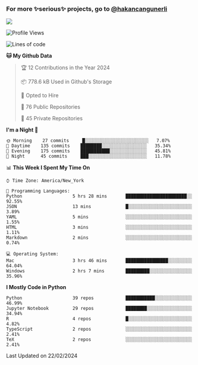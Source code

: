 ### For more ✨serious✨ projects, go to [@hakancangunerli](https://github.com/hakancangunerli)

![](https://github-readme-stats.vercel.app/api/top-langs/?username=hakancangunerli&layout=compact&hide=jupyter%20notebook,tex,html,shell,CSS,Ruby,Makefile,EmberScript,MATLAB,C&langs_count=6&exclude_repo=2015-csharp,gt_code,gsu_code,uga_code,uga_robotics)

<!--START_SECTION:waka-->
![Profile Views](http://img.shields.io/badge/Profile%20Views-0-blue)

![Lines of code](https://img.shields.io/badge/From%20Hello%20World%20I%27ve%20Written-479847%20lines%20of%20code-blue)

**🐱 My Github Data** 

> 🏆 12 Contributions in the Year 2024
 > 
> 📦 778.6 kB Used in Github's Storage 
 > 
> 💼 Opted to Hire
 > 
> 📜 76 Public Repositories 
 > 
> 🔑 45 Private Repositories  
 > 
**I'm a Night 🦉** 

```text
🌞 Morning    27 commits     █░░░░░░░░░░░░░░░░░░░░░░░░   7.07% 
🌆 Daytime    135 commits    ████████░░░░░░░░░░░░░░░░░   35.34% 
🌃 Evening    175 commits    ███████████░░░░░░░░░░░░░░   45.81% 
🌙 Night      45 commits     ███░░░░░░░░░░░░░░░░░░░░░░   11.78%

```


📊 **This Week I Spent My Time On** 

```text
⌚︎ Time Zone: America/New_York

💬 Programming Languages: 
Python                   5 hrs 28 mins       ███████████████████████░░   92.55% 
JSON                     13 mins             █░░░░░░░░░░░░░░░░░░░░░░░░   3.89% 
YAML                     5 mins              ░░░░░░░░░░░░░░░░░░░░░░░░░   1.55% 
HTML                     3 mins              ░░░░░░░░░░░░░░░░░░░░░░░░░   1.11% 
Markdown                 2 mins              ░░░░░░░░░░░░░░░░░░░░░░░░░   0.74%

💻 Operating System: 
Mac                      3 hrs 46 mins       ████████████████░░░░░░░░░   64.04% 
Windows                  2 hrs 7 mins        █████████░░░░░░░░░░░░░░░░   35.96%

```

**I Mostly Code in Python** 

```text
Python                   39 repos            ███████████░░░░░░░░░░░░░░   46.99% 
Jupyter Notebook         29 repos            ████████░░░░░░░░░░░░░░░░░   34.94% 
R                        4 repos             █░░░░░░░░░░░░░░░░░░░░░░░░   4.82% 
TypeScript               2 repos             ░░░░░░░░░░░░░░░░░░░░░░░░░   2.41% 
TeX                      2 repos             ░░░░░░░░░░░░░░░░░░░░░░░░░   2.41%

```



 Last Updated on 22/02/2024
<!--END_SECTION:waka-->


